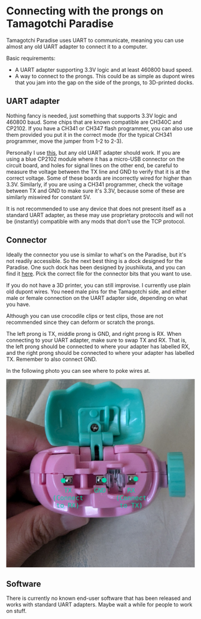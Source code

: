 Connecting with the prongs on Tamagotchi Paradise
=================================================

Tamagotchi Paradise uses UART to communicate, meaning you can use almost any
old UART adapter to connect it to a computer.

Basic requirements:
- A UART adapter supporting 3.3V logic and at least 460800 baud speed.
- A way to connect to the prongs. This could be as simple as dupont wires that
  you jam into the gap on the side of the prongs, to 3D-printed docks.

UART adapter
------------

Nothing fancy is needed, just something that supports 3.3V logic and 460800
baud. Some chips that are known compatible are CH340C and CP2102. If you have
a CH341 or CH347 flash programmer, you can also use them provided you put it
in the correct mode (for the typical CH341 programmer, move the jumper from 1-2
to 2-3).

Personally I use [this](https://www.sparkfun.com/sparkfun-serial-basic-breakout-ch340c-and-usb-c.html),
but any old UART adapter should work. If you are using a blue CP2102 module where
it has a micro-USB connector on the circuit board, and holes for signal lines
on the other end, be careful to measure the voltage between the TX line and GND
to verify that it is at the correct voltage. Some of these boards are
incorrectly wired for higher than 3.3V. Similarly, if you are using a CH341
programmer, check the voltage between TX and GND to make sure it's 3.3V,
because some of these are similarly miswired for constant 5V.

It is not recommended to use any device that does not present itself as a
standard UART adapter, as these may use proprietary protocols and will not be
(instantly) compatible with any mods that don't use the TCP protocol.

Connector
---------

Ideally the connector you use is similar to what's on the Paradise, but it's
not readily accessible. So the next best thing is a dock designed for the
Paradise. One such dock has been designed by joushiikuta, and you can find it
[here](https://www.thingiverse.com/thing:7122620). Pick the correct file for
the connector bits that you want to use.

If you do not have a 3D printer, you can still improvise. I currently use plain
old dupont wires. You need male pins for the Tamagotchi side, and either male
or female connection on the UART adapter side, depending on what you have.

Although you can use crocodile clips or test clips, those are not recommended
since they can deform or scratch the prongs.

The left prong is TX, middle prong is GND, and right prong is RX. When
connecting to your UART adapter, make sure to swap TX and RX. That is, the left
prong should be connected to where your adapter has labelled RX, and the right
prong should be connected to where your adapter has labelled TX. Remember to
also connect GND.

In the following photo you can see where to poke wires at.

![Prongs pinout](prongs.jpg)

Software
--------

There is currently no known end-user software that has been released and works
with standard UART adapters. Maybe wait a while for people to work on stuff.
